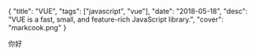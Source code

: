 {
    "title": "VUE",
    "tags": ["javascript", "vue"],
    "date": "2018-05-18",
    "desc": "VUE is a fast, small, and feature-rich JavaScript library.",
    "cover": "markcook.png"
}

你好